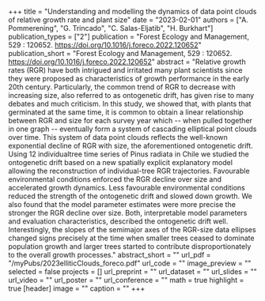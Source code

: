 +++
title = "Understanding and modelling the dynamics of data point clouds of relative growth rate and plant size"
date = "2023-02-01"
authors = ["A. Pommerening", "G. Trincado", "C. Salas-Eljatib", "H. Burkhart"]
publication_types = ["2"]
publication = "Forest Ecology and Management, 529 : 120652. https://doi.org/10.1016/j.foreco.2022.120652"
publication_short = "Forest Ecology and Management, 529 : 120652. https://doi.org/10.1016/j.foreco.2022.120652"
abstract = "Relative growth rates (RGR) have both intrigued and irritated many plant scientists since they were proposed as characteristics of growth performance in the early 20th century. Particularly, the common trend of RGR to decrease with increasing size, also referred to as ontogenetic drift, has given rise to many debates and much criticism. In this study, we showed that, with plants that germinated at the same time, it is common to obtain a linear relationship between RGR and size for each survey year which -- when pulled together in one graph -- eventually form a system of cascading elliptical point clouds over time. This system of data point clouds reflects the well-known exponential decline of RGR with size, the aforementioned ontogenetic drift. Using 12 individualtree time series of Pinus radiata in Chile we studied the ontogenetic drift based on a new spatially explicit explanatory model allowing the reconstruction of individual-tree RGR trajectories. Favourable environmental conditions enforced the RGR decline over size and accelerated growth dynamics. Less favourable environmental conditions reduced the strength of the ontogenetic drift and slowed down growth. We also found that the model parameter estimates were more precise the stronger the RGR decline over size. Both, interpretable model parameters and evaluation characteristics, described the ontogenetic drift well. Interestingly, the slopes of the semimajor axes of the RGR-size data ellipses changed signs precisely at the time when smaller trees ceased to dominate population growth and larger trees started to contribute disproportionately to the overall growth processes."
abstract_short = ""
url_pdf = "/myPubs/2023elliticClouds_foreco.pdf"
url_code = ""
image_preview = ""
selected = false
projects = []
url_preprint = ""
url_dataset = ""
url_slides = ""
url_video = ""
url_poster = ""
url_conference = ""
math = true
highlight = true
[header]
image = ""
caption = ""
+++
